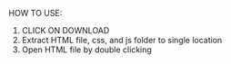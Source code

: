 HOW TO USE:
1. CLICK ON DOWNLOAD 
2. Extract HTML file, css, and js folder to single location
3. Open HTML file by double clicking
